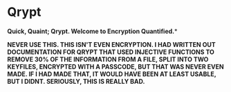 Qrypt
=====

**Quick, Quaint; Qrypt.  Welcome to Encryption Quantified.***


 **NEVER USE THIS. THIS ISN'T EVEN ENCRYPTION. I HAD WRITTEN OUT DOCUMENTATION FOR QRYPT THAT USED INJECTIVE FUNCTIONS TO REMOVE 30% OF THE INFORMATION FROM A FILE, SPLIT INTO TWO KEYFILES, ENCRYPTED WITH A PASSCODE, BUT THAT WAS NEVER EVEN MADE. IF I HAD MADE THAT, IT WOULD HAVE BEEN AT LEAST USABLE, BUT I DIDNT. SERIOUSLY, THIS IS REALLY BAD.**
